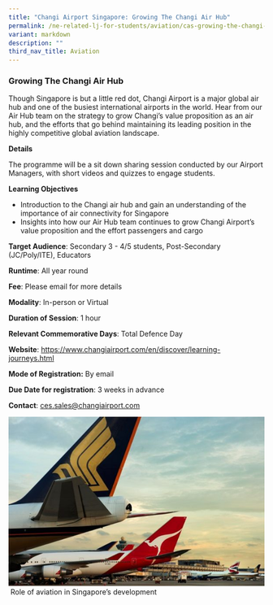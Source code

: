 ```yaml
---
title: "Changi Airport Singapore: Growing The Changi Air Hub"
permalink: /ne-related-lj-for-students/aviation/cas-growing-the-changi-air-hub/
variant: markdown
description: ""
third_nav_title: Aviation
---
```

### Growing The Changi Air Hub

Though Singapore is but a little red dot, Changi Airport is a major global air hub and one of the busiest international airports in the world. Hear from our Air Hub team on the strategy to grow Changi’s value proposition as an air hub, and the efforts that go behind maintaining its leading position in the highly competitive global aviation landscape.

**Details**

The programme will be a sit down sharing session conducted by our Airport Managers, with short videos and quizzes to engage students. 

**Learning Objectives**

* Introduction to the Changi air hub and gain an understanding of the importance of air connectivity for Singapore
* Insights into how our Air Hub team continues to grow Changi Airport’s value proposition and the effort passengers and cargo

**Target Audience**: Secondary 3 - 4/5 students, Post-Secondary (JC/Poly/ITE), Educators

**Runtime**: All year round

**Fee**: Please email for more details

**Modality**: In-person or Virtual

**Duration of Session**: 1 hour

**Relevant Commemorative Days**:  Total Defence Day

**Website**: https://www.changiairport.com/en/discover/learning-journeys.html

**Mode of Registration:** By email

**Due Date for registration**: 3 weeks in advance

**Contact**: ces.sales@changiairport.com

![](/images/8__Growing_the_Changi_Airhub.jpg)    Role of aviation in Singapore’s development